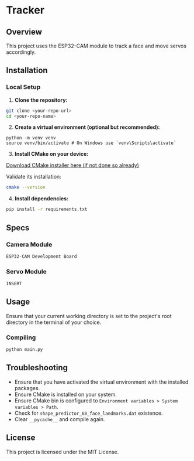 # Tracker

## Overview
This project uses the ESP32-CAM module to track a face and move servos accordingly.

## Installation

### Local Setup
1. **Clone the repository:**
```sh
git clone <your-repo-url>
cd <your-repo-name>
```

2. **Create a virtual environment (optional but recommended):**
```
python -m venv venv
source venv/bin/activate # On Windows use `venv\Scripts\activate`
```

3. **Install CMake on your device:**

[Download CMake installer here (if not done so already)](https://cmake.org/download/)

Validate its installation:
```sh
cmake --version
```

4. **Install dependencies:**
```sh
pip install -r requirements.txt
```

## Specs

### Camera Module
```sh
ESP32-CAM Development Board
```

### Servo Module
```sh
INSERT
```


## Usage
Ensure that your current working directory is set to the project's root directory in the terminal of your choice.

### Compiling
```sh
python main.py
```


## Troubleshooting
- Ensure that you have activated the virtual environment with the installed packages.
- Ensure CMake is installed on your system.
- Ensure CMake bin is configured to `Environment variables > System variables > Path`.
- Check for `shape_predictor_68_face_landmarks.dat` existence.
- Clear `__pycache__` and compile again.


## License
This project is licensed under the MIT License.